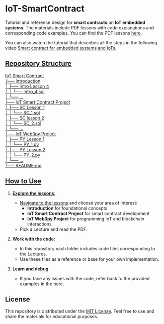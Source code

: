 # IoT-SmartContract
Tutorial and reference design for **smart contracts** on **IoT embedded systems**. The materials include PDF lessons with code explanations and corresponding code examples. You can find the PDF lessons [here](https://kachris.github.io/IoT-SmartContract.github.io/).

You can also watch the tutorial that describes all the steps in the following video <a href="https://www.youtube.com/watch?v=TH6A3HtAlF4" target="_blank">Smart contract for embedded systems and IoTs.

## Repository Structure

IoT Smart Contract <br>
├── Introduction <br>
│   ├── Intro Lesson 4 <br>
│   │   └── Intro_4.sol <br>
│   └── ... <br>
├── IoT Smart Contract Project <br>
│   ├── SC Lesson 1 <br>
│   │   └── SC_1.sol <br>
│   ├── SC lesson 2 <br>
│   │   └── SC_2.sol <br>
│   └── ... <br>
├── IoT Web3py Project  <br>
│   ├── PY Lesson 1 <br>
│   │   └── PY_1.py <br>
│   ├── PY Lesson 2 <br>
│   │   └── PY_2.py <br>
│   └── ... <br>
└── README.md <br>

## How to Use

1. **Explore the lessons**:
   - Navigate to the [lessons](https://kachris.github.io/IoT-SmartContract.github) and choose your area of interest:
     - **Introduction** for foundational concepts
     - **IoT Smart Contract Project** for smart contract development
     - **IoT Web3py Project** for programming IoT and blockchain interactions
   - Pick a Lecture and read the PDF.

2. **Work with the code**:
   - In this repository each folder includes code files corresponding to the Lectures.
   - Use these files as a reference or base for your own implementation.

3. **Learn and debug**:
   - If you face any issues with the code, refer back to the provided examples in the here.


## License

This repository is distributed under the [MIT License](LICENSE). Feel free to use and share the materials for educational purposes.


